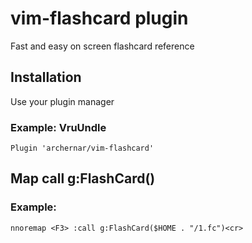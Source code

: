 # vim-flashcard plugin
Fast and easy on screen flashcard reference

## Installation

Use your plugin manager

### Example:  VruUndle

    Plugin 'archernar/vim-flashcard'




## Map call g:FlashCard(<full path of flashcard file>)
        
### Example:
    nnoremap <F3> :call g:FlashCard($HOME . "/1.fc")<cr>
